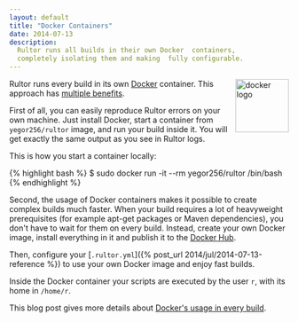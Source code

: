 ```yaml
---
layout: default
title: "Docker Containers"
date: 2014-07-13
description:
  Rultor runs all builds in their own Docker  containers,
  completely isolating them and making  fully configurable.
---
```


<div style="float:right">
  <a href="http://www.docker.io">
    <img src="/images/docker-logo.png" style="width:96px" alt="docker logo"/>
  </a>
</div>

Rultor runs every build in its
own [Docker](http://www.docker.io) container.
This approach has [multiple benefits](http://www.yegor256.com/2014/07/29/docker-in-rultor.html).

First of all, you can easily reproduce Rultor errors
on your own machine. Just install Docker, start
a container from `yegor256/rultor` image, and run your build inside it.
You will get exactly the same output as you see in Rultor logs.

This is how you start a container locally:

{% highlight bash %}
$ sudo docker run -it --rm yegor256/rultor /bin/bash
{% endhighlight %}

Second, the usage of Docker containers makes it possible to create
complex builds much faster. When your build requires a lot
of heavyweight prerequisites (for example apt-get packages
or Maven dependencies), you don't have to wait for them on every
build. Instead, create your own Docker image, install everything
in it and publish it to the [Docker Hub](https://hub.docker.com/).

Then, configure your [`.rultor.yml`]({% post_url 2014/jul/2014-07-13-reference %})
to use your own Docker image and enjoy fast builds.

Inside the Docker container your scripts are executed
by the user `r`, with its home in `/home/r`.

This blog post gives more details about
[Docker's usage in every build](http://www.yegor256.com/2014/07/29/docker-in-rultor.html).
